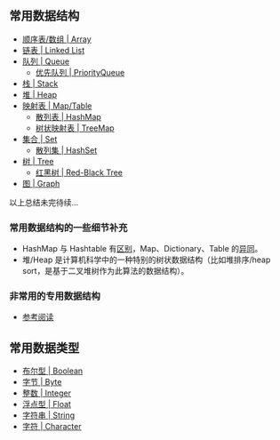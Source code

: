 ## 常用数据结构
  
- [顺序表/数组 | Array](https://github.com/yihaoye/data-structure-and-algorithm-study-notes/blob/master/Common%20Data%20Structure%20and%20Data%20Type/README.md)
- [链表 | Linked List](https://github.com/yihaoye/data-structure-and-algorithm-study-notes/blob/master/Common%20Data%20Structure%20and%20Data%20Type/README.md)
- [队列 | Queue](https://github.com/yihaoye/data-structure-and-algorithm-study-notes/blob/master/Common%20Data%20Structure%20and%20Data%20Type/README.md)
  - [优先队列 | PriorityQueue](https://github.com/yihaoye/data-structure-and-algorithm-study-notes/blob/master/Common%20Data%20Structure%20and%20Data%20Type/README.md)
- [栈 | Stack](https://github.com/yihaoye/data-structure-and-algorithm-study-notes/blob/master/Common%20Data%20Structure%20and%20Data%20Type/README.md)
- [堆 | Heap](https://github.com/yihaoye/data-structure-and-algorithm-study-notes/blob/master/Common%20Data%20Structure%20and%20Data%20Type/README.md)
- [映射表 | Map/Table](https://github.com/yihaoye/data-structure-and-algorithm-study-notes/blob/master/Common%20Data%20Structure%20and%20Data%20Type/README.md)
  - [散列表 | HashMap](https://github.com/yihaoye/data-structure-and-algorithm-study-notes/blob/master/Common%20Data%20Structure%20and%20Data%20Type/README.md)
  - [树状映射表 | TreeMap](https://github.com/yihaoye/data-structure-and-algorithm-study-notes/blob/master/Common%20Data%20Structure%20and%20Data%20Type/README.md)
- [集合 | Set](https://github.com/yihaoye/data-structure-and-algorithm-study-notes/blob/master/Common%20Data%20Structure%20and%20Data%20Type/README.md)
  - [散列集 | HashSet](https://github.com/yihaoye/data-structure-and-algorithm-study-notes/blob/master/Common%20Data%20Structure%20and%20Data%20Type/README.md)
- [树 | Tree](https://github.com/yihaoye/data-structure-and-algorithm-study-notes/blob/master/Common%20Data%20Structure%20and%20Data%20Type/README.md)
  - [红黑树 | Red-Black Tree](https://github.com/yihaoye/data-structure-and-algorithm-study-notes/blob/master/Common%20Data%20Structure%20and%20Data%20Type/README.md)
- [图 | Graph](https://github.com/yihaoye/data-structure-and-algorithm-study-notes/blob/master/Common%20Data%20Structure%20and%20Data%20Type/README.md)  
  
以上总结未完待续...  
  
### 常用数据结构的一些细节补充
* HashMap 与 Hashtable 有[区别](https://stackoverflow.com/questions/40471/differences-between-hashmap-and-hashtable)，Map、Dictionary、Table 的[异同](https://www.zhihu.com/question/27581780)。
* 堆/Heap 是计算机科学中的一种特别的树状数据结构（比如堆排序/heap sort，是基于二叉堆树作为此算法的数据结构）。  
  
### 非常用的专用数据结构
- [参考阅读](https://stackoverflow.com/questions/500607/what-are-the-lesser-known-but-useful-data-structures)
  
  
  
## 常用数据类型
- [布尔型 | Boolean](https://github.com/yihaoye/data-structure-and-algorithm-study-notes/blob/master/Common%20Data%20Structure%20and%20Data%20Type/README.md)
- [字节 | Byte](https://github.com/yihaoye/data-structure-and-algorithm-study-notes/blob/master/Common%20Data%20Structure%20and%20Data%20Type/README.md)
- [整数 | Integer](https://github.com/yihaoye/data-structure-and-algorithm-study-notes/blob/master/Common%20Data%20Structure%20and%20Data%20Type/README.md)
- [浮点型 | Float](https://github.com/yihaoye/data-structure-and-algorithm-study-notes/blob/master/Common%20Data%20Structure%20and%20Data%20Type/README.md)
- [字符串 | String](https://github.com/yihaoye/data-structure-and-algorithm-study-notes/blob/master/Common%20Data%20Structure%20and%20Data%20Type/README.md)
- [字符 | Character](https://github.com/yihaoye/data-structure-and-algorithm-study-notes/blob/master/Common%20Data%20Structure%20and%20Data%20Type/README.md)
